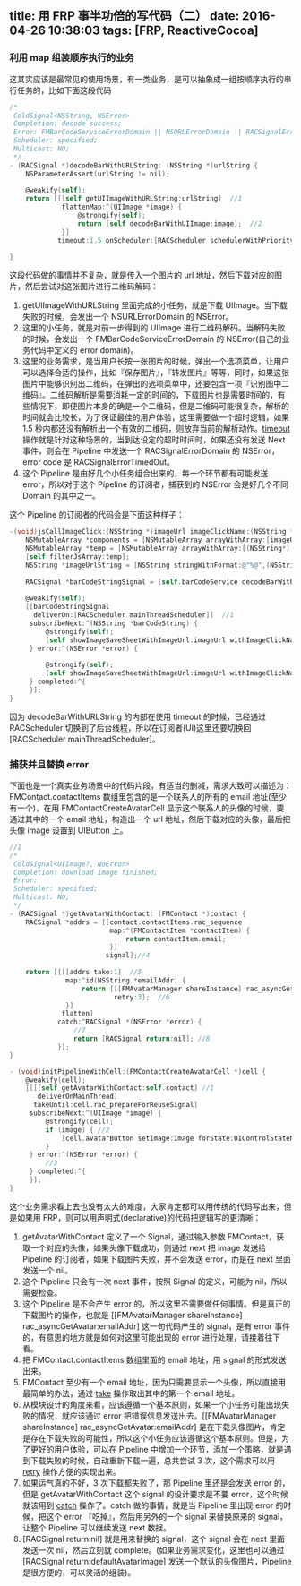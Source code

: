 title: 用 FRP 事半功倍的写代码（二）
date: 2016-04-26 10:38:03
tags: [FRP, ReactiveCocoa] 
---

### 利用 map 组装顺序执行的业务
这其实应该是最常见的使用场景，有一类业务，是可以抽象成一组按顺序执行的串行任务的，比如下面这段代码

``` objectivec
/*
 ColdSignal<NSString, NSError>
 Completion: decode success;
 Error: FMBarCodeServiceErrorDomain || NSURLErrorDomain || RACSignalErrorDomain with RACSignalErrorTimedOut  //4
 Scheduler: specified;
 Multicast: NO;
 */
- (RACSignal *)decodeBarWithURLString: (NSString *)urlString {
    NSParameterAssert(urlString != nil);
    
    @weakify(self);
    return [[[self getUIImageWithURLString:urlString]  //1
             flattenMap:^(UIImage *image) {
                 @strongify(self);
                 return [self decodeBarWithUIImage:image];  //2
             }]
            timeout:1.5 onScheduler:[RACScheduler schedulerWithPriority:RACSchedulerPriorityDefault]];  //3
    
}
```

这段代码做的事情并不复杂，就是传入一个图片的 url 地址，然后下载对应的图片，然后尝试对这张图片进行二维码解码：

1. getUIImageWithURLString 里面完成的小任务，就是下载 UIImage。当下载失败的时候，会发出一个 NSURLErrorDomain 的 NSError。
2. 这里的小任务，就是对前一步得到的 UIImage 进行二维码解码。当解码失败的时候，会发出一个 FMBarCodeServiceErrorDomain 的 NSError(自己的业务代码中定义的 error domain)。
3. 这里的业务需求，是当用户长按一张图片的时候，弹出一个选项菜单，让用户可以选择合适的操作，比如『保存图片』，『转发图片』等等，同时，如果这张图片中能够识别出二维码，在弹出的选项菜单中，还要包含一项『识别图中二维码』。二维码解析是需要消耗一定的时间的，下载图片也是需要时间的，有些情况下，即便图片本身的确是一个二维码，但是二维码可能很复杂，解析的时间就会比较长，为了保证最佳的用户体验，这里需要做一个超时逻辑，如果 1.5 秒内都还没有解析出一个有效的二维码，则放弃当前的解析动作。[timeout](http://reactivex.io/documentation/operators/timeout.html) 操作就是针对这种场景的，当到达设定的超时时间时，如果还没有发送 Next 事件，则会在 Pipeline 中发送一个 RACSignalErrorDomain 的 NSError，error code 是 RACSignalErrorTimedOut。
4. 这个 Pipeline 是由好几个小任务组合出来的，每一个环节都有可能发送 error，所以对于这个 Pipeline 的订阅者，捕获到的 NSError 会是好几个不同 Domain 的其中之一。

这个 Pipeline 的订阅者的代码会是下面这种样子：

``` objectivec
-(void)jsCallImageClick:(NSString *)imageUrl imageClickName:(NSString *)imgClickName {
    NSMutableArray *components = [NSMutableArray arrayWithArray:[imageUrl componentsSeparatedByString:@"&qmSrc:"]];
    NSMutableArray *temp = [NSMutableArray arrayWithArray:[(NSString*)[components firstObject] componentsSeparatedByString:[NSString stringWithFormat:@"&%@:",imgClickName]]];
    [self filterJsArray:temp];
    NSString *imageUrlString = [NSString stringWithFormat:@"%@",(NSString *)[temp firstObject]];
    
    RACSignal *barCodeStringSignal = [self.barCodeService decodeBarWithURLString:imageUrlString];
    
    @weakify(self);
    [[barCodeStringSignal
      deliverOn:[RACScheduler mainThreadScheduler]]  //1
     subscribeNext:^(NSString *barCodeString) {
         @strongify(self);
         [self showImageSaveSheetWithImageUrl:imageUrl withImageClickName:imgClickName withBarCode:barCodeString];
     } error:^(NSError *error) {
         
         @strongify(self);
         [self showImageSaveSheetWithImageUrl:imageUrl withImageClickName:imgClickName withBarCode:nil];
     } completed:^{
     }];
}
```

因为 decodeBarWithURLString 的内部在使用 timeout 的时候，已经通过 RACScheduler 切换到了后台线程，所以在订阅者(UI)这里还要切换回 [RACScheduler mainThreadScheduler]。

### 捕获并且替换 error
下面也是一个真实业务场景中的代码片段，有适当的删减，需求大致可以描述为：FMContact.contactItems 数组里包含的是一个联系人的所有的 email 地址(至少有一个)，在用 FMContactCreateAvatarCell 显示这个联系人的头像的时候，要通过其中的一个 email 地址，构造出一个 url 地址，然后下载对应的头像，最后把头像 image 设置到 UIButton 上。

``` objectivec
//1
/*
 ColdSignal<UIImage?, NoError>
 Completion: download image finished;
 Error: 
 Scheduler: specified;
 Multicast: NO;
 */
- (RACSignal *)getAvatarWithContact: (FMContact *)contact {
    RACSignal *addrs = [[contact.contactItems.rac_sequence
                         map:^(FMContactItem *contactItem) {
                             return contactItem.email;
                         }]
                        signal];//4
    
    return [[[[addrs take:1]  //5
              map:^id(NSString *emailAddr) {
                  return [[[FMAvatarManager shareInstance] rac_asyncGetAvatar:emailAddr]
                          retry:3];  //6
              }]
             flatten]
            catch:^RACSignal *(NSError *error) {
                //7
                return [RACSignal return:nil]; //8
            }];
}

- (void)initPipelineWithCell:(FMContactCreateAvatarCell *)cell {
    @weakify(cell);
    [[[[self getAvatarWithContact:self.contact] //1
       deliverOnMainThread]
      takeUntil:cell.rac_prepareForReuseSignal]
     subscribeNext:^(UIImage *image) {
         @strongify(cell);
         if (image) { //2
             [cell.avatarButton setImage:image forState:UIControlStateNormal];
         }
     } error:^(NSError *error) {
         //3
     } completed:^{
     }];
}

```

这个业务需求看上去也没有太大的难度，大家肯定都可以用传统的代码写出来，但是如果用 FRP，则可以用声明式(declarative)的代码把逻辑写的更清晰：

1. getAvatarWithContact 定义了一个 Signal，通过输入参数 FMContact，获取一个对应的头像，如果头像下载成功，则通过 next 把 image 发送给 Pipeline 的订阅者，如果下载图片失败，并不会发送 error，而是在 next 里面发送一个 nil。
2. 这个 Pipeline 只会有一次 next 事件，按照 Signal 的定义，可能为 nil，所以需要检查。
3. 这个 Pipeline 是不会产生 error 的，所以这里不需要做任何事情。但是真正的下载图片的操作，也就是 [[FMAvatarManager shareInstance] rac_asyncGetAvatar:emailAddr] 这一句代码产生的 signal，是有 error 事件的，有意思的地方就是如何对这里可能出现的 error 进行处理，请接着往下看。
4. 把 FMContact.contactItems 数组里面的 email 地址，用 signal 的形式发送出来。
5. FMContact 至少有一个 email 地址，因为只需要显示一个头像，所以直接用最简单的办法，通过 [take](http://rxmarbles.com/#take) 操作取出其中的第一个 email 地址。
6. 从模块设计的角度来看，应该遵循一个基本原则，如果一个小任务可能出现失败的情况，就应该通过 error 把错误信息发送出去。[[FMAvatarManager shareInstance] rac_asyncGetAvatar:emailAddr] 是在下载头像图片，肯定是存在下载失败的可能性，所以这个小任务应该遵循这个基本原则。但是，为了更好的用户体验，可以在 Pipeline 中增加一个环节，添加一个策略，就是遇到下载失败的时候，自动重新下载一遍，总共尝试 3 次，这个需求可以用 [retry](http://reactivex.io/documentation/operators/retry.html) 操作方便的实现出来。
7. 如果运气真的不好，3 次下载都失败了，那 Pipeline 里还是会发送 error 的，但是 getAvatarWithContact 这个 signal 的设计要求是不要 error，这个时候就该用到 [catch](http://reactivex.io/documentation/operators/catch.html) 操作了。catch 做的事情，就是当 Pipeline 里出现 error 的时候，把这个 error 『吃掉』，然后用另外的一个 signal 来替换原来的 signal，让整个 Pipeline 可以继续发送 next 数据。
8. [RACSignal return:nil] 就是用来替换的 signal，这个 signal 会在 next 里面发送一次 nil，然后立刻就 complete。(如果业务需求变化，这里也可以通过 [RACSignal return:defaultAvatarImage] 发送一个默认的头像图片，Pipeline 是很方便的，可以灵活的组装)。
